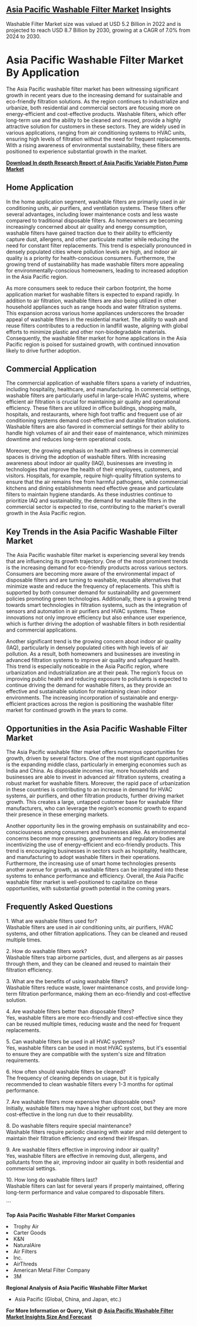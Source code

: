 <h2><a href="https://www.verifiedmarketreports.com/download-sample/?rid=225946&amp;utm_source=Github-Feb&amp;utm_medium=219" target="_blank">Asia Pacific Washable Filter Market</a> Insights</h2><p>Washable Filter Market size was valued at USD 5.2 Billion in 2022 and is projected to reach USD 8.7 Billion by 2030, growing at a CAGR of 7.0% from 2024 to 2030.</p><p><h1>Asia Pacific Washable Filter Market By Application</h1> <p>The Asia Pacific washable filter market has been witnessing significant growth in recent years due to the increasing demand for sustainable and eco-friendly filtration solutions. As the region continues to industrialize and urbanize, both residential and commercial sectors are focusing more on energy-efficient and cost-effective products. Washable filters, which offer long-term use and the ability to be cleaned and reused, provide a highly attractive solution for customers in these sectors. They are widely used in various applications, ranging from air conditioning systems to HVAC units, ensuring high levels of filtration without the need for frequent replacements. With a rising awareness of environmental sustainability, these filters are positioned to experience substantial growth in the market. <a href="#"><p><strong>Download In depth Research Report of <a href="https://www.verifiedmarketreports.com/download-sample/?rid=236118&amp;utm_source=Pulse-Dec&amp;utm_medium=219" target="_blank">Asia Pacific Variable Piston Pump Market</a></strong></p></a></p> <h2>Home Application</h2> <p>In the home application segment, washable filters are primarily used in air conditioning units, air purifiers, and ventilation systems. These filters offer several advantages, including lower maintenance costs and less waste compared to traditional disposable filters. As homeowners are becoming increasingly concerned about air quality and energy consumption, washable filters have gained traction due to their ability to efficiently capture dust, allergens, and other particulate matter while reducing the need for constant filter replacements. This trend is especially pronounced in densely populated cities where pollution levels are high, and indoor air quality is a priority for health-conscious consumers. Furthermore, the growing trend of sustainability has made washable filters more appealing for environmentally-conscious homeowners, leading to increased adoption in the Asia Pacific region.</p> <p>As more consumers seek to reduce their carbon footprint, the home application market for washable filters is expected to expand rapidly. In addition to air filtration, washable filters are also being utilized in other household appliances such as range hoods and water filtration systems. This expansion across various home appliances underscores the broader appeal of washable filters in the residential market. The ability to wash and reuse filters contributes to a reduction in landfill waste, aligning with global efforts to minimize plastic and other non-biodegradable materials. Consequently, the washable filter market for home applications in the Asia Pacific region is poised for sustained growth, with continued innovation likely to drive further adoption.</p> <h2>Commercial Application</h2> <p>The commercial application of washable filters spans a variety of industries, including hospitality, healthcare, and manufacturing. In commercial settings, washable filters are particularly useful in large-scale HVAC systems, where efficient air filtration is crucial for maintaining air quality and operational efficiency. These filters are utilized in office buildings, shopping malls, hospitals, and restaurants, where high foot traffic and frequent use of air conditioning systems demand cost-effective and durable filtration solutions. Washable filters are also favored in commercial settings for their ability to handle high volumes of air and their ease of maintenance, which minimizes downtime and reduces long-term operational costs.</p> <p>Moreover, the growing emphasis on health and wellness in commercial spaces is driving the adoption of washable filters. With increasing awareness about indoor air quality (IAQ), businesses are investing in technologies that improve the health of their employees, customers, and visitors. Hospitals, for example, require high-quality filtration systems to ensure that the air remains free from harmful pathogens, while commercial kitchens and dining establishments need effective grease and particulate filters to maintain hygiene standards. As these industries continue to prioritize IAQ and sustainability, the demand for washable filters in the commercial sector is expected to rise, contributing to the market's overall growth in the Asia Pacific region.</p> <h2>Key Trends in the Asia Pacific Washable Filter Market</h2> <p>The Asia Pacific washable filter market is experiencing several key trends that are influencing its growth trajectory. One of the most prominent trends is the increasing demand for eco-friendly products across various sectors. Consumers are becoming more aware of the environmental impact of disposable filters and are turning to washable, reusable alternatives that minimize waste and reduce the frequency of replacements. This shift is supported by both consumer demand for sustainability and government policies promoting green technologies. Additionally, there is a growing trend towards smart technologies in filtration systems, such as the integration of sensors and automation in air purifiers and HVAC systems. These innovations not only improve efficiency but also enhance user experience, which is further driving the adoption of washable filters in both residential and commercial applications.</p> <p>Another significant trend is the growing concern about indoor air quality (IAQ), particularly in densely populated cities with high levels of air pollution. As a result, both homeowners and businesses are investing in advanced filtration systems to improve air quality and safeguard health. This trend is especially noticeable in the Asia Pacific region, where urbanization and industrialization are at their peak. The region’s focus on improving public health and reducing exposure to pollutants is expected to continue driving the demand for washable filters, as they provide an effective and sustainable solution for maintaining clean indoor environments. The increasing incorporation of sustainable and energy-efficient practices across the region is positioning the washable filter market for continued growth in the years to come.</p> <h2>Opportunities in the Asia Pacific Washable Filter Market</h2> <p>The Asia Pacific washable filter market offers numerous opportunities for growth, driven by several factors. One of the most significant opportunities is the expanding middle class, particularly in emerging economies such as India and China. As disposable incomes rise, more households and businesses are able to invest in advanced air filtration systems, creating a robust market for washable filters. Moreover, the rapid pace of urbanization in these countries is contributing to an increase in demand for HVAC systems, air purifiers, and other filtration products, further driving market growth. This creates a large, untapped customer base for washable filter manufacturers, who can leverage the region’s economic growth to expand their presence in these emerging markets.</p> <p>Another opportunity lies in the growing emphasis on sustainability and eco-consciousness among consumers and businesses alike. As environmental concerns become more pressing, governments and regulatory bodies are incentivizing the use of energy-efficient and eco-friendly products. This trend is encouraging businesses in sectors such as hospitality, healthcare, and manufacturing to adopt washable filters in their operations. Furthermore, the increasing use of smart home technologies presents another avenue for growth, as washable filters can be integrated into these systems to enhance performance and efficiency. Overall, the Asia Pacific washable filter market is well-positioned to capitalize on these opportunities, with substantial growth potential in the coming years.</p> <h2>Frequently Asked Questions</h2> <p>1. What are washable filters used for? <br>Washable filters are used in air conditioning units, air purifiers, HVAC systems, and other filtration applications. They can be cleaned and reused multiple times.</p> <p>2. How do washable filters work? <br>Washable filters trap airborne particles, dust, and allergens as air passes through them, and they can be cleaned and reused to maintain their filtration efficiency.</p> <p>3. What are the benefits of using washable filters? <br>Washable filters reduce waste, lower maintenance costs, and provide long-term filtration performance, making them an eco-friendly and cost-effective solution.</p> <p>4. Are washable filters better than disposable filters? <br>Yes, washable filters are more eco-friendly and cost-effective since they can be reused multiple times, reducing waste and the need for frequent replacements.</p> <p>5. Can washable filters be used in all HVAC systems? <br>Yes, washable filters can be used in most HVAC systems, but it's essential to ensure they are compatible with the system's size and filtration requirements.</p> <p>6. How often should washable filters be cleaned? <br>The frequency of cleaning depends on usage, but it is typically recommended to clean washable filters every 1-3 months for optimal performance.</p> <p>7. Are washable filters more expensive than disposable ones? <br>Initially, washable filters may have a higher upfront cost, but they are more cost-effective in the long run due to their reusability.</p> <p>8. Do washable filters require special maintenance? <br>Washable filters require periodic cleaning with water and mild detergent to maintain their filtration efficiency and extend their lifespan.</p> <p>9. Are washable filters effective in improving indoor air quality? <br>Yes, washable filters are effective in removing dust, allergens, and pollutants from the air, improving indoor air quality in both residential and commercial settings.</p> <p>10. How long do washable filters last? <br>Washable filters can last for several years if properly maintained, offering long-term performance and value compared to disposable filters.</p> ```</p><p><strong>Top Asia Pacific Washable Filter Market Companies</strong></p><div data-test-id=""><p><li>Trophy Air</li><li> Carter Goods</li><li> K&N</li><li> NaturalAire</li><li> Air Filters</li><li> Inc.</li><li> AirThreds</li><li> American Metal Filter Company</li><li> 3M</li></p><div><strong>Regional Analysis of&nbsp;Asia Pacific Washable Filter Market</strong></div><ul><li dir="ltr"><p dir="ltr">Asia Pacific (Global, China, and Japan, etc.)</p></li></ul><p><strong>For More Information or Query, Visit @&nbsp;</strong><strong><a href="https://www.verifiedmarketreports.com/product/washable-filter-market/?utm_source=Github-Feb&amp;utm_medium=219" target="_blank">Asia Pacific Washable Filter Market Insights Size And Forecast</a></strong></p></div><h2>&nbsp;</h2><div data-test-id="">&nbsp;</div>
